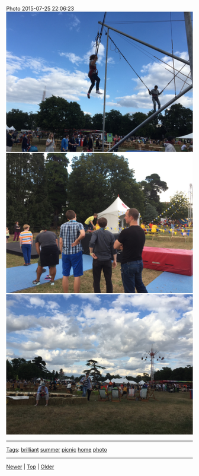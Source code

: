 <!--
title: Photo 2015-07-25 22
date: 2020-06-28T14:51:45.068Z
tags: brilliant, summer, picnic, home, photo
-->





Photo 2015-07-25 22:06:23
![](125031389782-0.jpg)
![](125031389782-1.jpg)
![](125031389782-2.jpg)

<!--BOTTOM-POST-NAVIGATION-->
---

[Tags](tags.md): [brilliant](tag-brilliant.md) [summer](tag-summer.md) [picnic](tag-picnic.md) [home](tag-home.md) [photo](tag-photo.md)

---

[Newer](124945088672.md) | [Top](index.md) | [Older](125583764874.md)